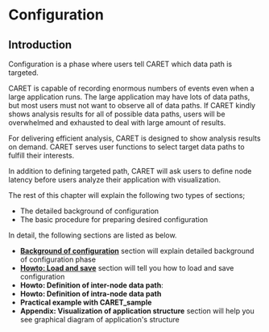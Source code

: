 # Configuration

## Introduction

Configuration is a phase where users tell CARET which data path is targeted.

CARET is capable of recording enormous numbers of events even when a large application runs. The large application may have lots of data paths, but most users must not want to observe all of data paths. If CARET kindly shows analysis results for all of possible data paths, users will be overwhelmed and exhausted to deal with large amount of results.

For delivering efficient analysis, CARET is designed to show analysis results on demand. CARET serves user functions to select target data paths to fulfill their interests.

In addition to defining targeted path, CARET will ask users to define node latency before users analyze their application with visualization.

The rest of this chapter will explain the following two types of sections;

- The detailed background of configuration
- The basic procedure for preparing desired configuration

In detail, the following sections are listed as below.

- [**Background of configuration**](./background.md) section will explain detailed background of configuration phase
- [**Howto: Load and save**](./create_and_verify_architecture.md) section will tell you how to load and save configuration
- **Howto: Definition of inter-node data path**:
- **Howto: Definition of intra-node data path**
- **Practical example with CARET_sample**
- **Appendix: Visualization of application structure** section will help you see graphical diagram of application's structure
